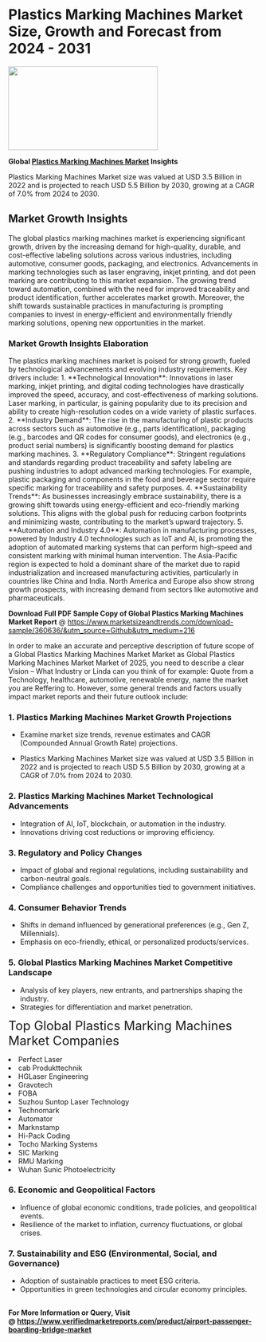 <H1>Plastics Marking Machines Market Size, Growth and Forecast from 2024 - 2031</H1><img class="aligncenter size-medium wp-image-584254" src="https://thirdeyenews.in/wp-content/uploads/2024/09/Global-Market-Research-300x168.jpeg" alt="" width="300" height="168" /><p><strong>Global&nbsp;<a href="https://www.marketsizeandtrends.com/download-sample/360636/&amp;utm_source=Github&utm_medium=216">Plastics Marking Machines Market</a> Insights</strong></p><p>Plastics Marking Machines Market size was valued at USD 3.5 Billion in 2022 and is projected to reach USD 5.5 Billion by 2030, growing at a CAGR of 7.0% from 2024 to 2030.</p><p><h2>Market Growth Insights</h2> The global plastics marking machines market is experiencing significant growth, driven by the increasing demand for high-quality, durable, and cost-effective labeling solutions across various industries, including automotive, consumer goods, packaging, and electronics. Advancements in marking technologies such as laser engraving, inkjet printing, and dot peen marking are contributing to this market expansion. The growing trend toward automation, combined with the need for improved traceability and product identification, further accelerates market growth. Moreover, the shift towards sustainable practices in manufacturing is prompting companies to invest in energy-efficient and environmentally friendly marking solutions, opening new opportunities in the market. <h3>Market Growth Insights Elaboration</h3> The plastics marking machines market is poised for strong growth, fueled by technological advancements and evolving industry requirements. Key drivers include: 1. **Technological Innovation**: Innovations in laser marking, inkjet printing, and digital coding technologies have drastically improved the speed, accuracy, and cost-effectiveness of marking solutions. Laser marking, in particular, is gaining popularity due to its precision and ability to create high-resolution codes on a wide variety of plastic surfaces. 2. **Industry Demand**: The rise in the manufacturing of plastic products across sectors such as automotive (e.g., parts identification), packaging (e.g., barcodes and QR codes for consumer goods), and electronics (e.g., product serial numbers) is significantly boosting demand for plastics marking machines. 3. **Regulatory Compliance**: Stringent regulations and standards regarding product traceability and safety labeling are pushing industries to adopt advanced marking technologies. For example, plastic packaging and components in the food and beverage sector require specific marking for traceability and safety purposes. 4. **Sustainability Trends**: As businesses increasingly embrace sustainability, there is a growing shift towards using energy-efficient and eco-friendly marking solutions. This aligns with the global push for reducing carbon footprints and minimizing waste, contributing to the market’s upward trajectory. 5. **Automation and Industry 4.0**: Automation in manufacturing processes, powered by Industry 4.0 technologies such as IoT and AI, is promoting the adoption of automated marking systems that can perform high-speed and consistent marking with minimal human intervention. The Asia-Pacific region is expected to hold a dominant share of the market due to rapid industrialization and increased manufacturing activities, particularly in countries like China and India. North America and Europe also show strong growth prospects, with increasing demand from sectors like automotive and pharmaceuticals. </p><p><span class=""><strong>Download Full PDF Sample Copy of Global Plastics Marking Machines Market Report</strong> @ <a href="https://www.marketsizeandtrends.com/download-sample/360636/&amp;utm_source=Github&utm_medium=216" target="_blank">https://www.marketsizeandtrends.com/download-sample/360636/&amp;utm_source=Github&utm_medium=216</a></span></p><p>In order to make an accurate and perceptive description of future scope of a Global&nbsp;Plastics Marking Machines Market Market as Global&nbsp;Plastics Marking Machines Market Market of 2025, you need to describe a clear Vision &ndash; What Industry or Linda can you think of for example: Quote from a Technology, healthcare, automotive, renewable energy, name the market you are Reffering to. However, some general trends and factors usually impact market reports and their future outlook include:</p><h3>1.&nbsp;<strong>Plastics Marking Machines Market Growth Projections</strong></h3><ul><li>Examine market size trends, revenue estimates and CAGR (Compounded Annual Growth Rate) projections.</li><li><p>Plastics Marking Machines Market size was valued at USD 3.5 Billion in 2022 and is projected to reach USD 5.5 Billion by 2030, growing at a CAGR of 7.0% from 2024 to 2030.</p></li></ul><h3>2.&nbsp;<strong>Plastics Marking Machines Market Technological Advancements</strong></h3><ul><li>Integration of AI, IoT, blockchain, or automation in the industry.</li><li>Innovations driving cost reductions or improving efficiency.</li></ul><h3>3.&nbsp;<strong>Regulatory and Policy Changes</strong></h3><ul><li>Impact of global and regional regulations, including sustainability and carbon-neutral goals.</li><li>Compliance challenges and opportunities tied to government initiatives.</li></ul><h3>4.&nbsp;<strong>Consumer Behavior Trends</strong></h3><ul><li>Shifts in demand influenced by generational preferences (e.g., Gen Z, Millennials).</li><li>Emphasis on eco-friendly, ethical, or personalized products/services.</li></ul><h3>5.&nbsp;<strong>Global Plastics Marking Machines Market Competitive Landscape</strong></h3><ul><li>Analysis of key players, new entrants, and partnerships shaping the industry.</li><li>Strategies for differentiation and market penetration.</li></ul><p data-pm-slice="1 1 []"><span style="color: inherit; font-family: inherit; font-size: 25px;">Top Global Plastics Marking Machines Market Companies</span></p><div class="" data-test-id=""><p><li>Perfect Laser</li><li> cab Produkttechnik</li><li> HGLaser Engineering</li><li> Gravotech</li><li> FOBA</li><li> Suzhou Suntop Laser Technology</li><li> Technomark</li><li> Automator</li><li> Marknstamp</li><li> Hi-Pack Coding</li><li> Tocho Marking Systems</li><li> SIC Marking</li><li> RMU Marking</li><li> Wuhan Sunic Photoelectricity</li></p></div><h3>6.&nbsp;<strong>Economic and Geopolitical Factors</strong></h3><ul><li>Influence of global economic conditions, trade policies, and geopolitical events.</li><li>Resilience of the market to inflation, currency fluctuations, or global crises.</li></ul><h3>7.&nbsp;<strong>Sustainability and ESG (Environmental, Social, and Governance)</strong></h3><ul><li>Adoption of sustainable practices to meet ESG criteria.</li><li>Opportunities in green technologies and circular economy principles.</li></ul><h2><strong style="font-size: 14px;">For More Information or Query, Visit @&nbsp;</strong><a style="background-color: #ffffff; font-size: 14px;" href="https://www.marketsizeandtrends.com/report/plastics-marking-machines-market/" target="_blank">https://www.verifiedmarketreports.com/product/airport-passenger-boarding-bridge-market</a></h2>
